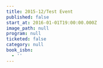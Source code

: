 ```yaml
---
title: 2015-12/Test Event
published: false
start_at: 2016-01-01T19:00:00.000Z
image_path: null
program: null
ticketed: false
category: null
book_isbn:
  - ''
---
```

